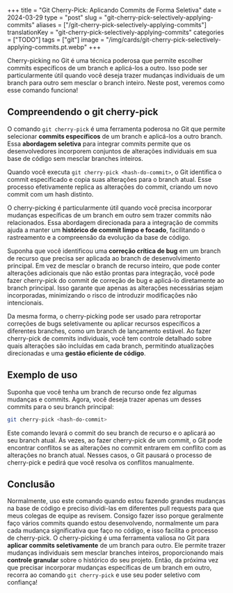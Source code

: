 +++
title = "Git Cherry-Pick: Aplicando Commits de Forma Seletiva"
date = 2024-03-29
type = "post"
slug = "git-cherry-pick-selectively-applying-commits"
aliases = ["/git-cherry-pick-selectively-applying-commits"]
translationKey = "git-cherry-pick-selectively-applying-commits"
categories = ["TODO"]
tags = ["git"]
image = "/img/cards/git-cherry-pick-selectively-applying-commits.pt.webp"
+++

Cherry-picking no Git é uma técnica poderosa que permite escolher commits específicos de um branch e aplicá-los a outro. Isso pode ser particularmente útil quando você deseja trazer mudanças individuais de um branch para outro sem mesclar o branch inteiro. Neste post, veremos como esse comando funciona!

## Compreendendo o git cherry-pick
O comando `git cherry-pick` é uma ferramenta poderosa no Git que permite selecionar **commits específicos** de um branch e aplicá-los a outro branch. Essa **abordagem seletiva** para integrar commits permite que os desenvolvedores incorporem conjuntos de alterações individuais em sua base de código sem mesclar branches inteiros.

Quando você executa `git cherry-pick <hash-do-commit>`, o Git identifica o commit especificado e copia suas alterações para o branch atual. Esse processo efetivamente replica as alterações do commit, criando um novo commit com um hash distinto.

O cherry-picking é particularmente útil quando você precisa incorporar mudanças específicas de um branch em outro sem trazer commits não relacionados. Essa abordagem direcionada para a integração de commits ajuda a manter um **histórico de commit limpo e focado**, facilitando o rastreamento e a compreensão da evolução da base de código.

Suponha que você identificou uma **correção crítica de bug** em um branch de recurso que precisa ser aplicada ao branch de desenvolvimento principal. Em vez de mesclar o branch de recurso inteiro, que pode conter alterações adicionais que não estão prontas para integração, você pode fazer cherry-pick do commit de correção de bug e aplicá-lo diretamente ao branch principal. Isso garante que apenas as alterações necessárias sejam incorporadas, minimizando o risco de introduzir modificações não intencionais.

Da mesma forma, o cherry-picking pode ser usado para retroportar correções de bugs seletivamente ou aplicar recursos específicos a diferentes branches, como um branch de lançamento estável. Ao fazer cherry-pick de commits individuais, você tem controle detalhado sobre quais alterações são incluídas em cada branch, permitindo atualizações direcionadas e uma **gestão eficiente de código**.

## Exemplo de uso
Suponha que você tenha um branch de recurso onde fez algumas mudanças e commits. Agora, você deseja trazer apenas um desses commits para o seu branch principal:

```bash
git cherry-pick <hash-do-commit>
```

Este comando levará o commit do seu branch de recurso e o aplicará ao seu branch atual. Às vezes, ao fazer cherry-pick de um commit, o Git pode encontrar conflitos se as alterações no commit entrarem em conflito com as alterações no branch atual. Nesses casos, o Git pausará o processo de cherry-pick e pedirá que você resolva os conflitos manualmente.

## Conclusão
Normalmente, uso este comando quando estou fazendo grandes mudanças na base de código e preciso dividi-las em diferentes pull requests para que meus colegas de equipe as revisem. Consigo fazer isso porque geralmente faço vários commits quando estou desenvolvendo, normalmente um para cada mudança significativa que faço no código, e isso facilita o processo de cherry-pick. O cherry-picking é uma ferramenta valiosa no Git para **aplicar commits seletivamente** de um branch para outro. Ele permite trazer mudanças individuais sem mesclar branches inteiros, proporcionando mais **controle granular** sobre o histórico do seu projeto. Então, da próxima vez que precisar incorporar mudanças específicas de um branch em outro, recorra ao comando `git cherry-pick` e use seu poder seletivo com confiança!
